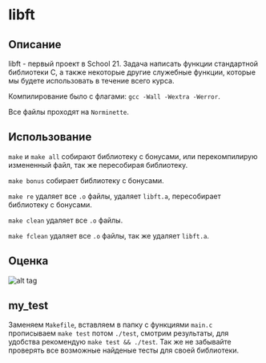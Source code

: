 # libft

## Описание

libft - первый проект в School 21. Задача написать функции стандартной библиотеки C, а также некоторые другие служебные функции, которые мы будете использовать в течение всего курса.

Компилирование было с флагами: ``gcc -Wall -Wextra -Werror``.

Все файлы проходят на ``Norminette``.

## Использование

``make`` и ``make all`` собирают библиотеку с бонусами, или перекомпилирую измененный файл, так же пересобирая библиотеку.

``make bonus`` собирает библиотеку с бонусами.

``make re`` удаляет все ``.o`` файлы, удаляет ``libft.a``, пересобирает библиотеку с бонусами.

``make clean`` удаляет все ``.o`` файлы.

``make fclean`` удаляет все ``.o`` файлы, так же удаляет ``libft.a``.

## Оценка

![alt tag](https://downloader.disk.yandex.ru/preview/1e001158ac988ab92c9d5a617ba00b0a466f91c273f9eeee320bc94fb31776c3/5fbc457a/7iArtKYtywTNLyy5caggPY63H74-oR7NYW-6lS7Y1P1qEWSEPHQaHex1BMT0c9NAIhtvVlboXJiC-sdEN_WIbg%3D%3D?uid=0&filename=appraisal_libft.png&disposition=inline&hash=&limit=0&content_type=image%2Fpng&owner_uid=0&tknv=v2&size=2048x2048 "Оценка проекта libft")

## my_test

Заменяем ``Makefile``, вставляем в папку с функциями ``main.c`` прописываем ``make test`` потом ``./test``, смотрим результаты, для удобства рекомендую ``make test && ./test``. Так же не забывайте проверять все возможные найденые тесты для своей библиотеки.
